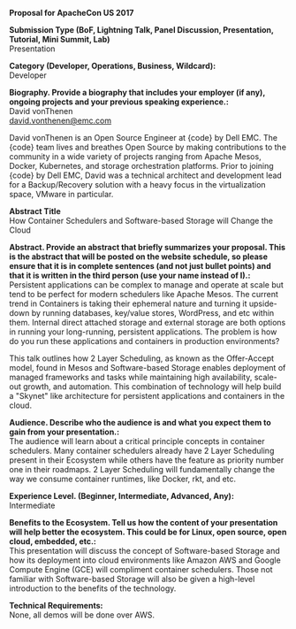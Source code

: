 **Proposal for ApacheCon US 2017**  

**Submission Type (BoF, Lightning Talk, Panel Discussion, Presentation, Tutorial, Mini Summit, Lab)**  
Presentation

**Category (Developer, Operations, Business, Wildcard):**  
Developer

**Biography. Provide a biography that includes your employer (if any), ongoing projects and your previous speaking experience.:**  
David vonThenen  
david.vonthenen@emc.com  

David vonThenen is an Open Source Engineer at {code} by Dell EMC. The {code} team lives and breathes Open Source by making contributions to the community in a wide variety of projects ranging from Apache Mesos, Docker, Kubernetes, and storage orchestration platforms. Prior to joining {code} by Dell EMC, David was a technical architect and development lead for a Backup/Recovery solution with a heavy focus in the virtualization space, VMware in particular.

**Abstract Title**  
How Container Schedulers and Software-based Storage will Change the Cloud

**Abstract. Provide an abstract that briefly summarizes your proposal. This is the abstract that will be posted on the website schedule, so please ensure that it is in complete sentences (and not just bullet points) and that it is written in the third person (use your name instead of I).:**  
Persistent applications can be complex to manage and operate at scale but tend to be perfect for modern schedulers like Apache Mesos. The current trend in Containers is taking their ephemeral nature and turning it upside-down by running databases, key/value stores, WordPress, and etc within them. Internal direct attached storage and external storage are both options in running your long-running, persistent applications. The problem is how do you run these applications and containers in production environments?

This talk outlines how 2 Layer Scheduling, as known as the Offer-Accept model, found in Mesos and Software-based Storage enables deployment of managed frameworks and tasks while maintaining high availability, scale-out growth, and automation. This combination of technology will help build a "Skynet" like architecture for persistent applications and containers in the cloud.

**Audience. Describe who the audience is and what you expect them to gain from your presentation.:**  
The audience will learn about a critical principle concepts in container schedulers. Many container schedulers already have 2 Layer Scheduling present in their Ecosystem while others have the feature as priority number one in their roadmaps. 2 Layer Scheduling will fundamentally change the way we consume container runtimes, like Docker, rkt, and etc.

**Experience Level. (Beginner, Intermediate, Advanced, Any):**  
Intermediate

**Benefits to the Ecosystem. Tell us how the content of your presentation will help better the ecosystem. This could be for Linux, open source, open cloud, embedded, etc.:**  
This presentation will discuss the concept of Software-based Storage and how its deployment into cloud environments like Amazon AWS and Google Compute Engine (GCE) will compliment container schedulers. Those not familiar with Software-based Storage will also be given a high-level introduction to the benefits of the technology.

**Technical Requirements:**  
None, all demos will be done over AWS.

